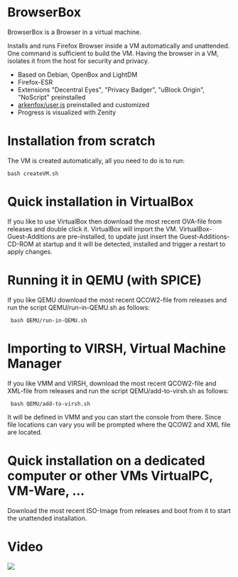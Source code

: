 # BrowserBox
BrowserBox is a Browser in a virtual machine.

Installs and runs Firefox Browser inside a VM automatically and unattended. One command is sufficient to build the VM. Having the browser in a VM, isolates it from the host for security and privacy.

 - Based on Debian, OpenBox and LightDM
 - Firefox-ESR
 - Extensions "Decentral Eyes", "Privacy Badger", "uBlock Origin", "NoScript" preinstalled
 - [arkenfox/user.js](https://github.com/arkenfox/user.js) preinstalled and customized
 - Progress is visualized with Zenity


# Installation from scratch
The VM is created automatically, all you need to do is to run:

    bash createVM.sh

# Quick installation in VirtualBox
If you like to use VirtualBox then download the most recent OVA-file from releases and double click it. VirtualBox will import the VM. VirtualBox-Guest-Additions are pre-installed, to update just insert the Guest-Additions-CD-ROM at startup and it will be detected, installed and trigger a restart to apply changes.

# Running it in QEMU (with SPICE)
If you like QEMU download the most recent QCOW2-file from releases and run the script QEMU/run-in-QEMU.sh as follows:

     bash QEMU/run-in-QEMU.sh
     
# Importing to VIRSH, Virtual Machine Manager
If you like VMM and VIRSH, download the most recent QCOW2-file and XML-file from releases and run the script QEMU/add-to-virsh.sh as follows:

     bash QEMU/add-to-virsh.sh

It will be defined in VMM and you can start the console from there. Since file locations can vary you will be prompted where the QCOW2 and XML file are located.

# Quick installation on a dedicated computer or other VMs VirtualPC, VM-Ware, ...
Download the most recent ISO-Image from releases and boot from it to start the unattended installation.

# Video
[<img src="https://raw.githubusercontent.com/wiki/Torxgewinde/BrowserBox/images/BrowserBox.gif">](https://raw.githubusercontent.com/wiki/Torxgewinde/BrowserBox/images/BrowserBox.mp4 "Video of script execution")
